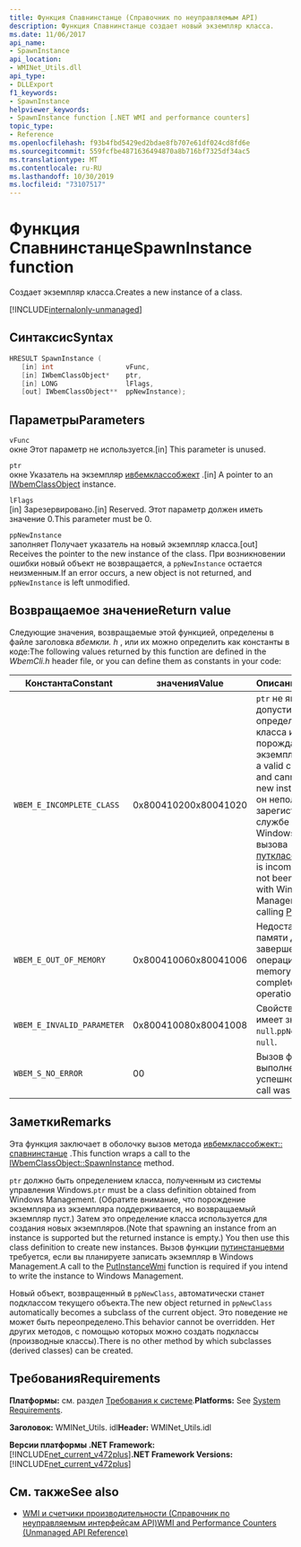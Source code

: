 ```yaml
---
title: Функция Спавнинстанце (Справочник по неуправляемым API)
description: Функция Спавнинстанце создает новый экземпляр класса.
ms.date: 11/06/2017
api_name:
- SpawnInstance
api_location:
- WMINet_Utils.dll
api_type:
- DLLExport
f1_keywords:
- SpawnInstance
helpviewer_keywords:
- SpawnInstance function [.NET WMI and performance counters]
topic_type:
- Reference
ms.openlocfilehash: f93b4fbd5429ed2bdae8fb707e61df024cd8fd6e
ms.sourcegitcommit: 559fcfbe4871636494870a8b716bf7325df34ac5
ms.translationtype: MT
ms.contentlocale: ru-RU
ms.lasthandoff: 10/30/2019
ms.locfileid: "73107517"
---
```

# <a name="spawninstance-function"></a><span data-ttu-id="eaf62-103">Функция Спавнинстанце</span><span class="sxs-lookup"><span data-stu-id="eaf62-103">SpawnInstance function</span></span>
<span data-ttu-id="eaf62-104">Создает экземпляр класса.</span><span class="sxs-lookup"><span data-stu-id="eaf62-104">Creates a new instance of a class.</span></span>    
  
[!INCLUDE[internalonly-unmanaged](../../../../includes/internalonly-unmanaged.md)]
  
## <a name="syntax"></a><span data-ttu-id="eaf62-105">Синтаксис</span><span class="sxs-lookup"><span data-stu-id="eaf62-105">Syntax</span></span>  
  
```cpp  
HRESULT SpawnInstance (
   [in] int                  vFunc, 
   [in] IWbemClassObject*    ptr, 
   [in] LONG                 lFlags,
   [out] IWbemClassObject**  ppNewInstance); 
```  

## <a name="parameters"></a><span data-ttu-id="eaf62-106">Параметры</span><span class="sxs-lookup"><span data-stu-id="eaf62-106">Parameters</span></span>

`vFunc`  
<span data-ttu-id="eaf62-107">окне Этот параметр не используется.</span><span class="sxs-lookup"><span data-stu-id="eaf62-107">[in] This parameter is unused.</span></span>

`ptr`  
<span data-ttu-id="eaf62-108">окне Указатель на экземпляр [ивбемклассобжект](/windows/desktop/api/wbemcli/nn-wbemcli-iwbemclassobject) .</span><span class="sxs-lookup"><span data-stu-id="eaf62-108">[in] A pointer to an [IWbemClassObject](/windows/desktop/api/wbemcli/nn-wbemcli-iwbemclassobject) instance.</span></span>

`lFlags`  
<span data-ttu-id="eaf62-109">[in] Зарезервировано.</span><span class="sxs-lookup"><span data-stu-id="eaf62-109">[in] Reserved.</span></span> <span data-ttu-id="eaf62-110">Этот параметр должен иметь значение 0.</span><span class="sxs-lookup"><span data-stu-id="eaf62-110">This parameter must be 0.</span></span>

`ppNewInstance`  
<span data-ttu-id="eaf62-111">заполняет Получает указатель на новый экземпляр класса.</span><span class="sxs-lookup"><span data-stu-id="eaf62-111">[out] Receives the pointer to the new instance of the class.</span></span> <span data-ttu-id="eaf62-112">При возникновении ошибки новый объект не возвращается, а `ppNewInstance` остается неизменным.</span><span class="sxs-lookup"><span data-stu-id="eaf62-112">If an error occurs, a new object is not returned, and `ppNewInstance` is left unmodified.</span></span>

## <a name="return-value"></a><span data-ttu-id="eaf62-113">Возвращаемое значение</span><span class="sxs-lookup"><span data-stu-id="eaf62-113">Return value</span></span>

<span data-ttu-id="eaf62-114">Следующие значения, возвращаемые этой функцией, определены в файле заголовка *вбемкли. h* , или их можно определить как константы в коде:</span><span class="sxs-lookup"><span data-stu-id="eaf62-114">The following values returned by this function are defined in the *WbemCli.h* header file, or you can define them as constants in your code:</span></span>

|<span data-ttu-id="eaf62-115">Константа</span><span class="sxs-lookup"><span data-stu-id="eaf62-115">Constant</span></span>  |<span data-ttu-id="eaf62-116">значения</span><span class="sxs-lookup"><span data-stu-id="eaf62-116">Value</span></span>  |<span data-ttu-id="eaf62-117">Описание</span><span class="sxs-lookup"><span data-stu-id="eaf62-117">Description</span></span>  |
|---------|---------|---------|
| `WBEM_E_INCOMPLETE_CLASS` | <span data-ttu-id="eaf62-118">0x80041020</span><span class="sxs-lookup"><span data-stu-id="eaf62-118">0x80041020</span></span> | <span data-ttu-id="eaf62-119">`ptr` не является допустимым определением класса и не может порождать новые экземпляры.</span><span class="sxs-lookup"><span data-stu-id="eaf62-119">`ptr` is not a valid class definition and cannot spawn new instances.</span></span> <span data-ttu-id="eaf62-120">Либо он неполон, либо не зарегистрирован в службе управления Windows путем вызова [путклассвми](putclasswmi.md).</span><span class="sxs-lookup"><span data-stu-id="eaf62-120">Either it is incomplete or it has not been registered with Windows Management by calling [PutClassWmi](putclasswmi.md).</span></span> |
| `WBEM_E_OUT_OF_MEMORY` | <span data-ttu-id="eaf62-121">0x80041006</span><span class="sxs-lookup"><span data-stu-id="eaf62-121">0x80041006</span></span> | <span data-ttu-id="eaf62-122">Недостаточно памяти для завершения операции.</span><span class="sxs-lookup"><span data-stu-id="eaf62-122">Not enough memory is available to complete the operation.</span></span> |
| `WBEM_E_INVALID_PARAMETER` | <span data-ttu-id="eaf62-123">0x80041008</span><span class="sxs-lookup"><span data-stu-id="eaf62-123">0x80041008</span></span> | <span data-ttu-id="eaf62-124">Свойство `ppNewClass` имеет значение `null`.</span><span class="sxs-lookup"><span data-stu-id="eaf62-124">`ppNewClass` is `null`.</span></span> |
| `WBEM_S_NO_ERROR` | <span data-ttu-id="eaf62-125">0</span><span class="sxs-lookup"><span data-stu-id="eaf62-125">0</span></span> | <span data-ttu-id="eaf62-126">Вызов функции выполнен успешно.</span><span class="sxs-lookup"><span data-stu-id="eaf62-126">The function call was successful.</span></span>  |
  
## <a name="remarks"></a><span data-ttu-id="eaf62-127">Заметки</span><span class="sxs-lookup"><span data-stu-id="eaf62-127">Remarks</span></span>

<span data-ttu-id="eaf62-128">Эта функция заключает в оболочку вызов метода [ивбемклассобжект:: спавнинстанце](/windows/desktop/api/wbemcli/nf-wbemcli-iwbemclassobject-spawninstance) .</span><span class="sxs-lookup"><span data-stu-id="eaf62-128">This function wraps a call to the [IWbemClassObject::SpawnInstance](/windows/desktop/api/wbemcli/nf-wbemcli-iwbemclassobject-spawninstance) method.</span></span>

<span data-ttu-id="eaf62-129">`ptr` должно быть определением класса, полученным из системы управления Windows.</span><span class="sxs-lookup"><span data-stu-id="eaf62-129">`ptr` must be a class definition obtained from Windows Management.</span></span> <span data-ttu-id="eaf62-130">(Обратите внимание, что порождение экземпляра из экземпляра поддерживается, но возвращаемый экземпляр пуст.) Затем это определение класса используется для создания новых экземпляров.</span><span class="sxs-lookup"><span data-stu-id="eaf62-130">(Note that spawning an instance from an instance is supported but the returned instance is empty.) You then use this class definition to create new instances.</span></span> <span data-ttu-id="eaf62-131">Вызов функции [путинстанцевми](putinstancewmi.md) требуется, если вы планируете записать экземпляр в Windows Management.</span><span class="sxs-lookup"><span data-stu-id="eaf62-131">A call to the [PutInstanceWmi](putinstancewmi.md) function is required if you intend to write the instance to Windows Management.</span></span>

<span data-ttu-id="eaf62-132">Новый объект, возвращенный в `ppNewClass`, автоматически станет подклассом текущего объекта.</span><span class="sxs-lookup"><span data-stu-id="eaf62-132">The new object returned in `ppNewClass` automatically becomes a subclass of the current object.</span></span> <span data-ttu-id="eaf62-133">Это поведение не может быть переопределено.</span><span class="sxs-lookup"><span data-stu-id="eaf62-133">This behavior cannot be overridden.</span></span> <span data-ttu-id="eaf62-134">Нет других методов, с помощью которых можно создать подклассы (производные классы).</span><span class="sxs-lookup"><span data-stu-id="eaf62-134">There is no other method by which subclasses (derived classes) can be created.</span></span>

## <a name="requirements"></a><span data-ttu-id="eaf62-135">Требования</span><span class="sxs-lookup"><span data-stu-id="eaf62-135">Requirements</span></span>  
 <span data-ttu-id="eaf62-136">**Платформы:** см. раздел [Требования к системе](../../get-started/system-requirements.md).</span><span class="sxs-lookup"><span data-stu-id="eaf62-136">**Platforms:** See [System Requirements](../../get-started/system-requirements.md).</span></span>  
  
 <span data-ttu-id="eaf62-137">**Заголовок:** WMINet_Utils. idl</span><span class="sxs-lookup"><span data-stu-id="eaf62-137">**Header:** WMINet_Utils.idl</span></span>  
  
 <span data-ttu-id="eaf62-138">**Версии платформы .NET Framework:** [!INCLUDE[net_current_v472plus](../../../../includes/net-current-v472plus.md)]</span><span class="sxs-lookup"><span data-stu-id="eaf62-138">**.NET Framework Versions:** [!INCLUDE[net_current_v472plus](../../../../includes/net-current-v472plus.md)]</span></span>  
  
## <a name="see-also"></a><span data-ttu-id="eaf62-139">См. также</span><span class="sxs-lookup"><span data-stu-id="eaf62-139">See also</span></span>

- [<span data-ttu-id="eaf62-140">WMI и счетчики производительности (Справочник по неуправляемым интерфейсам API)</span><span class="sxs-lookup"><span data-stu-id="eaf62-140">WMI and Performance Counters (Unmanaged API Reference)</span></span>](index.md)
